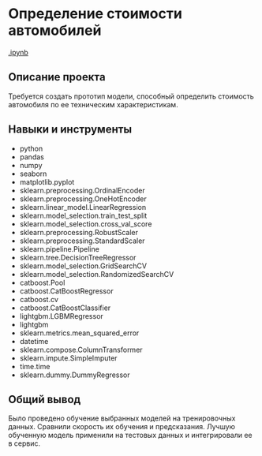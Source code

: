 # Определение стоимости автомобилей
[.ipynb](https://github.com/79nin/Data_Science_YP/blob/main/Numerical_methods/Numerical_methods.ipynb)
## Описание проекта

Требуется создать прототип модели, способный определить стоимость автомобиля по ее техническим характеристикам.

## Навыки и инструменты

- python
- pandas
- numpy
- seaborn
- matplotlib.pyplot
- sklearn.preprocessing.OrdinalEncoder
- sklearn.preprocessing.OneHotEncoder
- sklearn.linear_model.LinearRegression
- sklearn.model_selection.train_test_split
- sklearn.model_selection.cross_val_score
- sklearn.preprocessing.RobustScaler
- sklearn.preprocessing.StandardScaler
- sklearn.pipeline.Pipeline
- sklearn.tree.DecisionTreeRegressor
- sklearn.model_selection.GridSearchCV
- sklearn.model_selection.RandomizedSearchCV
- catboost.Pool
- catboost.CatBoostRegressor
- catboost.cv
- catboost.CatBoostClassifier
- lightgbm.LGBMRegressor 
- lightgbm
- sklearn.metrics.mean_squared_error
- datetime
- sklearn.compose.ColumnTransformer
- sklearn.impute.SimpleImputer
- time.time
- sklearn.dummy.DummyRegressor

## Общий вывод

Было проведено обучение выбранных моделей на тренировочных данных. Сравнили скорость их обучения и предсказания. Лучшую обученную модель применили на тестовых данных и интегрировали ее в сервис.
